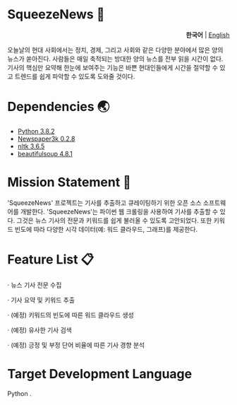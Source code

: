 # SqueezeNews 📖

<p align="right"><b>한국어</b> |    <a href="https://github.com/rmakerck37/SqueezeNews/blob/M1NSIK-KIM/README_ko.md">English</a><p>
오늘날의 현대 사회에서는 정치, 경제, 그리고 사회와 같은 다양한 분야에서 많은 양의 뉴스가 쏟아진다. 사람들은 매일 축적되는 방대한 양의 뉴스를 전부 읽을 시간이 없다.
기사의 핵심만 요약해 한눈에 보여주는 기능은 바쁜 현대인들에게 시간을 절약할 수 있고 트렌드를 쉽게 파악할 수 있도록 도와줄 것이다.



# Dependencies 🌏
- [Python 3.8.2](https://www.python.org/downloads/release/python-382/)
- [Newspaper3k 0.2.8](https://github.com/codelucas/newspaper)
- [nltk 3.6.5](https://www.nltk.org/)
- [beautifulsoup 4.8.1](https://beautiful-soup-4.readthedocs.io/en/latest/)

# Mission Statement 📝
'SqueezeNews' 프로젝트는 기사를 추출하고 큐레이팅하기 위한 오픈 소스 소프트웨어를 개발한다.
'SqueezeNews'는 파이썬 웹 크롤링을 사용하여 기사를 추출할 수 있다.
그것은 뉴스 기사의 전문과 키워드를 쉽게 불러올 수 있도록 고안되었다.
또한 키워드 빈도에 따라 다양한 시각 데이터(예: 워드 클라우드, 그래프)를 제공한다.

# Feature List 📋
· 뉴스 기사 전문 수집

· 기사 요약 및 키워드 추출

· (예정) 키워드의 빈도에 따른 워드 클라우드 생성

· (예정) 유사한 기사 검색

· (예정) 긍정 및 부정 단어 비율에 따른 기사 경향 분석

# Target Development Language
Python .
